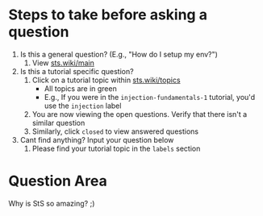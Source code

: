 # Steps to take before asking a question
1.  Is this a general question? (E.g., "How do I setup my env?")
    1.  View [sts.wiki/main](https://sts.wiki/main)
2.  Is this a tutorial specific question?
    1.  Click on a tutorial topic within [sts.wiki/topics](https://sts.wiki/topics)
        -  All topics are in green
        -  E.g., If you were in the `injection-fundamentals-1` tutorial, you'd use the `injection` label
    2.  You are now viewing the open questions. Verify that there isn't a similar question
    3.  Similarly, click `closed` to view answered questions
3.  Cant find anything? Input your question below
    1.  Please find your tutorial topic in the `labels` section

# Question Area
Why is StS so amazing? ;)
